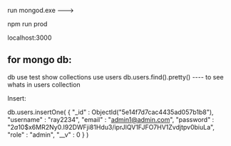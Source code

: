 run mongod.exe --->

npm run prod

localhost:3000

for mongo db:
---------------------

db
use test
show collections
use users
db.users.find().pretty()   ---- to see whats in users collection

Insert:

db.users.insertOne(
   { "_id" : ObjectId("5e14f7d7cac4435ad057b1b8"),
        "username" : "ray2234",
        "email" : "admin1@admin.com",
        "password" : "$2a$10$x6MR2Ny0.I92DWFji81Hdu3/iprJlQV1FJFO7HV1Zvdjtpv0biuLa",
        "role" : "admin",
        "__v" : 0
   }
)